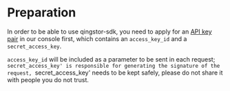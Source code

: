 # Preparation

In order to be able to use qingstor-sdk, you need to apply for an [API key pair](https://console.qingcloud.com/access_keys/) in our console first, which contains an `access_key_id` and a `secret_access_key`.

`access_key_id` will be included as a parameter to be sent in each request; `secret_access_key' is responsible for generating the signature of the request, `secret_access_key' needs to be kept safely, please do not share it with people you do not trust.
